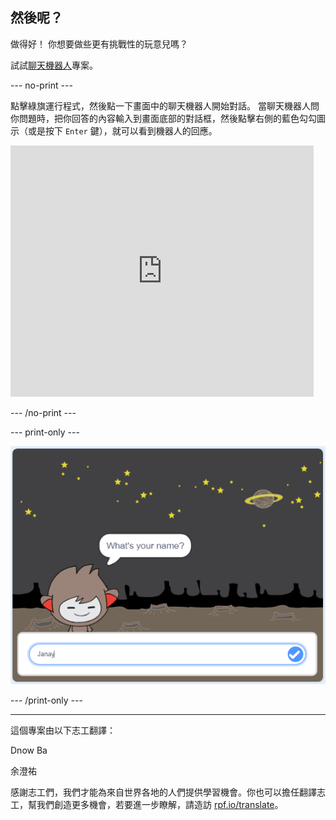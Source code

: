 ## 然後呢？

做得好！ 你想要做些更有挑戰性的玩意兒嗎？

試試[聊天機器人](https://projects.raspberrypi.org/en/projects/chatbot?utm_source=pathway&utm_medium=whatnext&utm_campaign=projects)專案。

--- no-print ---

點擊綠旗運行程式，然後點一下畫面中的聊天機器人開始對話。 當聊天機器人問你問題時，把你回答的內容輸入到畫面底部的對話框，然後點擊右側的藍色勾勾圖示（或是按下 `Enter` 鍵），就可以看到機器人的回應。

<div class="scratch-preview">
  <iframe allowtransparency="true" width="485" height="402" src="https://scratch.mit.edu/projects/embed/248864190/?autostart=false" 
  frameborder="0" scrolling="no"></iframe>
</div>

--- /no-print ---

--- print-only ---

![完成專案](images/chatbot-preview.png)

--- /print-only ---

***

這個專案由以下志工翻譯：

Dnow Ba

余澄祐

感謝志工們，我們才能為來自世界各地的人們提供學習機會。你也可以擔任翻譯志工，幫我們創造更多機會，若要進一步瞭解，請造訪 [rpf.io/translate](https://rpf.io/translate)。